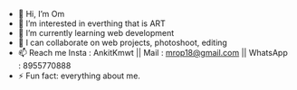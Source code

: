 - 👋 Hi, I’m Om
- 👀 I’m interested in everthing that is ART
- 🌱 I’m currently learning web development
- 💞️ I can collaborate on web projects, photoshoot, editing
- 📫 Reach me Insta : AnkitKmwt || Mail : mrop18@gmail.com || WhatsApp : 8955770888
- ⚡ Fun fact: everything about me.

<!---
mrop18/mrop18 is a ✨ special ✨ repository because its `README.md` (this file) appears on your GitHub profile.
You can click the Preview link to take a look at your changes.
--->
